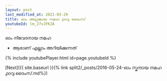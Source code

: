 ```yaml
---
layout: post
last_modified_at: 2021-03-29
title: ഓം അഗ്രജായ നമഹ ൧൦൮ ടൈംസ്
youtubeId: lm_27vJFK2A
---
```

 
 
 ഓം നിവേദനായ നമഹ 
 
 -  ആരാണ് എല്ലാം അറിയിക്കുന്നത് 
 
  
 
  
 
 
 
 
 
 


{% include youtubePlayer.html id=page.youtubeId %}
 
[Next]({{ site.baseurl }}{% link  split2/_posts/2016-05-24-ഓം സ്കന്ദായ നമഹ ൧൦൮ ടൈംസ്.md%})
 
